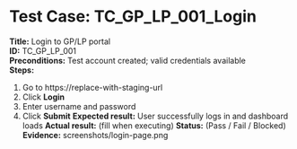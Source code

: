 # Test Case: TC_GP_LP_001_Login
**Title:** Login to GP/LP portal  
**ID:** TC_GP_LP_001  
**Preconditions:** Test account created; valid credentials available  
**Steps:**
1. Go to https://replace-with-staging-url
2. Click **Login**
3. Enter username and password
4. Click **Submit**
**Expected result:** User successfully logs in and dashboard loads
**Actual result:** (fill when executing)
**Status:** (Pass / Fail / Blocked)
**Evidence:** screenshots/login-page.png
